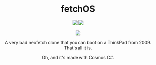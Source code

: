 <h1 align="center">fetchOS</h1>
<p align="center">
  <img src="https://img.shields.io/badge/Current%20build-230415-orange?style=flat-square"> <img src="https://img.shields.io/badge/Real%20Hardware-PASS-green?style=flat-square">
</p>
<p align="center">
  <img src="https://user-images.githubusercontent.com/49623720/232668607-9cf116cb-8739-48b9-90e6-c3df4fde6029.png">
</p>

<p align="center">A very bad neofetch clone that you can boot on a ThinkPad from 2009. That's all it is.</p>
<p align="center">Oh, and it's made with Cosmos C#.</p>
